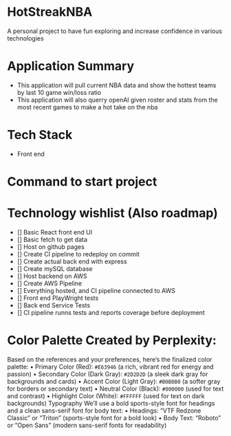 # HotStreakNBA

A personal project to have fun exploring and increase confidence in various technologies

# Application Summary

- This application will pull current NBA data and show the hottest teams by last 10 game win/loss ratio
- This application will also querry openAI given roster and stats from the most recent games to make a hot take on the nba

# Tech Stack

- Front end

# Command to start project

# Technology wishlist (Also roadmap)

- [] Basic React front end UI
- [] Basic fetch to get data
- [] Host on github pages
- [] Create CI pipeline to redeploy on commit
- [] Create actual back end with express
- [] Create mySQL database
- [] Host backend on AWS
- [] Create AWS Pipeline
- [] Everything hosted, and CI pipeline connected to AWS
- [] Front end PlayWright tests
- [] Back end Service Tests
- [] CI pipeline runns tests and reports coverage before deployment

# Color Palette Created by Perplexity:

Based on the references and your preferences, here’s the finalized color palette:
• Primary Color (Red): `#E63946` (a rich, vibrant red for energy and passion)
• Secondary Color (Dark Gray): `#2D2D2D` (a sleek dark gray for backgrounds and cards)
• Accent Color (Light Gray): `#B0B0B0` (a softer gray for borders or secondary text)
• Neutral Color (Black): `#000000` (used for text and contrast)
• Highlight Color (White): `#FFFFFF` (used for text on dark backgrounds)
Typography
We’ll use a bold sports-style font for headings and a clean sans-serif font for body text:
• Headings: “VTF Redzone Classic” or “Triton” (sports-style font for a bold look)
• Body Text: “Roboto” or “Open Sans” (modern sans-serif fonts for readability)
